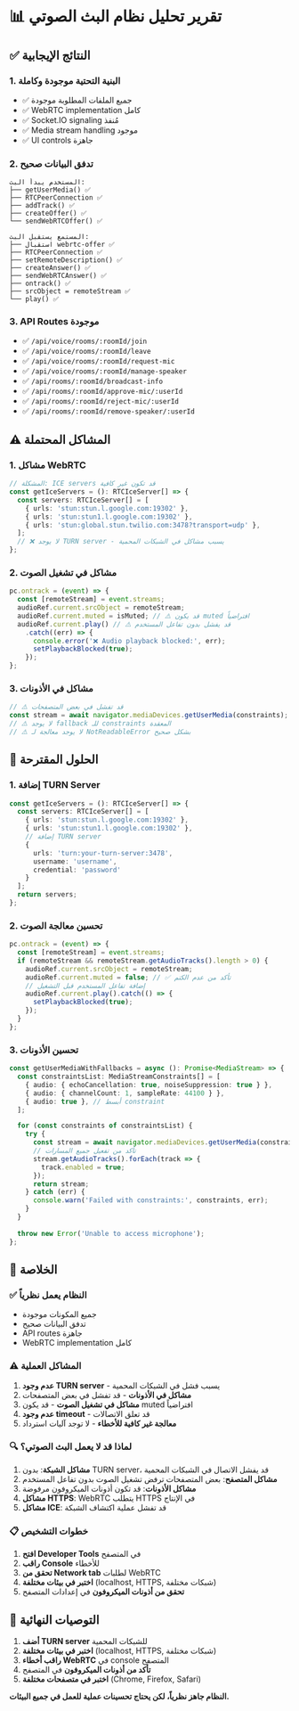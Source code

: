 # 📊 تقرير تحليل نظام البث الصوتي

## ✅ النتائج الإيجابية

### 1. **البنية التحتية موجودة وكاملة**
- ✅ جميع الملفات المطلوبة موجودة
- ✅ WebRTC implementation كامل
- ✅ Socket.IO signaling مُنفذ
- ✅ Media stream handling موجود
- ✅ UI controls جاهزة

### 2. **تدفق البيانات صحيح**
```
المستخدم يبدأ البث:
├── getUserMedia() ✅
├── RTCPeerConnection ✅  
├── addTrack() ✅
├── createOffer() ✅
└── sendWebRTCOffer() ✅

المستمع يستقبل البث:
├── استقبال webrtc-offer ✅
├── RTCPeerConnection ✅
├── setRemoteDescription() ✅
├── createAnswer() ✅
├── sendWebRTCAnswer() ✅
├── ontrack() ✅
├── srcObject = remoteStream ✅
└── play() ✅
```

### 3. **API Routes موجودة**
- ✅ `/api/voice/rooms/:roomId/join`
- ✅ `/api/voice/rooms/:roomId/leave`  
- ✅ `/api/voice/rooms/:roomId/request-mic`
- ✅ `/api/voice/rooms/:roomId/manage-speaker`
- ✅ `/api/rooms/:roomId/broadcast-info`
- ✅ `/api/rooms/:roomId/approve-mic/:userId`
- ✅ `/api/rooms/:roomId/reject-mic/:userId`
- ✅ `/api/rooms/:roomId/remove-speaker/:userId`

## ⚠️ المشاكل المحتملة

### 1. **مشاكل WebRTC**
```typescript
// المشكلة: ICE servers قد تكون غير كافية
const getIceServers = (): RTCIceServer[] => {
  const servers: RTCIceServer[] = [
    { urls: 'stun:stun.l.google.com:19302' },
    { urls: 'stun:stun1.l.google.com:19302' },
    { urls: 'stun:global.stun.twilio.com:3478?transport=udp' },
  ];
  // ❌ لا يوجد TURN server - يسبب مشاكل في الشبكات المحمية
};
```

### 2. **مشاكل في تشغيل الصوت**
```typescript
pc.ontrack = (event) => {
  const [remoteStream] = event.streams;
  audioRef.current.srcObject = remoteStream;
  audioRef.current.muted = isMuted; // ⚠️ قد يكون muted افتراضياً
  audioRef.current.play() // ⚠️ قد يفشل بدون تفاعل المستخدم
    .catch((err) => {
      console.error('❌ Audio playback blocked:', err);
      setPlaybackBlocked(true);
    });
};
```

### 3. **مشاكل في الأذونات**
```typescript
// ⚠️ قد تفشل في بعض المتصفحات
const stream = await navigator.mediaDevices.getUserMedia(constraints);
// ⚠️ لا يوجد fallback للـ constraints المعقدة
// ⚠️ لا يوجد معالجة لـ NotReadableError بشكل صحيح
```

## 🔧 الحلول المقترحة

### 1. **إضافة TURN Server**
```typescript
const getIceServers = (): RTCIceServer[] => {
  const servers: RTCIceServer[] = [
    { urls: 'stun:stun.l.google.com:19302' },
    { urls: 'stun:stun1.l.google.com:19302' },
    // إضافة TURN server
    { 
      urls: 'turn:your-turn-server:3478',
      username: 'username',
      credential: 'password'
    }
  ];
  return servers;
};
```

### 2. **تحسين معالجة الصوت**
```typescript
pc.ontrack = (event) => {
  const [remoteStream] = event.streams;
  if (remoteStream && remoteStream.getAudioTracks().length > 0) {
    audioRef.current.srcObject = remoteStream;
    audioRef.current.muted = false; // ✅ تأكد من عدم الكتم
    // إضافة تفاعل المستخدم قبل التشغيل
    audioRef.current.play().catch(() => {
      setPlaybackBlocked(true);
    });
  }
};
```

### 3. **تحسين الأذونات**
```typescript
const getUserMediaWithFallbacks = async (): Promise<MediaStream> => {
  const constraintsList: MediaStreamConstraints[] = [
    { audio: { echoCancellation: true, noiseSuppression: true } },
    { audio: { channelCount: 1, sampleRate: 44100 } },
    { audio: true }, // أبسط constraint
  ];

  for (const constraints of constraintsList) {
    try {
      const stream = await navigator.mediaDevices.getUserMedia(constraints);
      // تأكد من تفعيل جميع المسارات
      stream.getAudioTracks().forEach(track => {
        track.enabled = true;
      });
      return stream;
    } catch (err) {
      console.warn('Failed with constraints:', constraints, err);
    }
  }
  
  throw new Error('Unable to access microphone');
};
```

## 🎯 الخلاصة

### ✅ **النظام يعمل نظرياً**
- جميع المكونات موجودة
- تدفق البيانات صحيح
- API routes جاهزة
- WebRTC implementation كامل

### ⚠️ **المشاكل العملية**
1. **عدم وجود TURN server** - يسبب فشل في الشبكات المحمية
2. **مشاكل في الأذونات** - قد تفشل في بعض المتصفحات  
3. **مشاكل في تشغيل الصوت** - قد يكون muted افتراضياً
4. **عدم وجود timeout** - قد تعلق الاتصالات
5. **معالجة غير كافية للأخطاء** - لا توجد آليات استرداد

### 🔍 **لماذا قد لا يعمل البث الصوتي؟**

1. **مشاكل الشبكة**: بدون TURN server، قد يفشل الاتصال في الشبكات المحمية
2. **مشاكل المتصفح**: بعض المتصفحات ترفض تشغيل الصوت بدون تفاعل المستخدم
3. **مشاكل الأذونات**: قد تكون أذونات الميكروفون مرفوضة
4. **مشاكل HTTPS**: WebRTC يتطلب HTTPS في الإنتاج
5. **مشاكل ICE**: قد تفشل عملية اكتشاف الشبكة

### 📋 **خطوات التشخيص**

1. **افتح Developer Tools** في المتصفح
2. **راقب Console** للأخطاء
3. **تحقق من Network tab** لطلبات WebRTC
4. **اختبر في بيئات مختلفة** (localhost, HTTPS, شبكات مختلفة)
5. **تحقق من أذونات الميكروفون** في إعدادات المتصفح

## 🚀 التوصيات النهائية

1. **أضف TURN server** للشبكات المحمية
2. **اختبر في بيئات مختلفة** (localhost, HTTPS, شبكات مختلفة)
3. **راقب أخطاء WebRTC** في console المتصفح
4. **تأكد من أذونات الميكروفون** في المتصفح
5. **اختبر في متصفحات مختلفة** (Chrome, Firefox, Safari)

**النظام جاهز نظرياً، لكن يحتاج تحسينات عملية للعمل في جميع البيئات.**